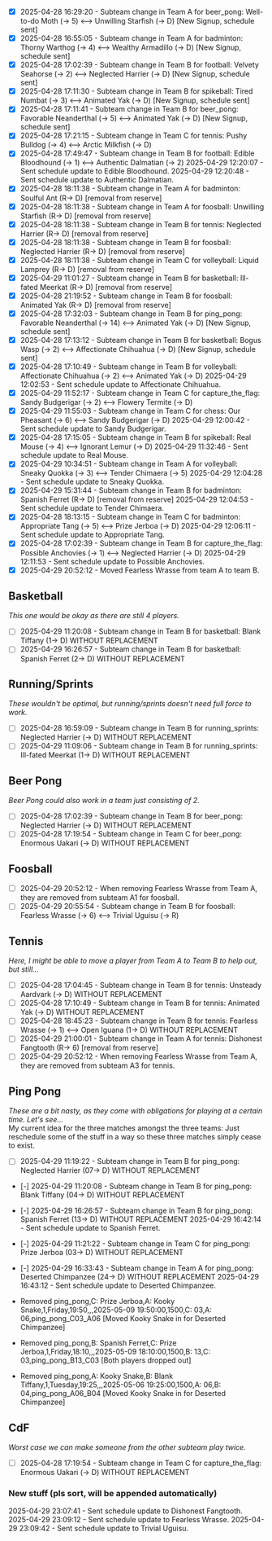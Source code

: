- [x] 2025-04-28 16:29:20 - Subteam change in Team A for beer_pong: Well-to-do Moth (-> 5) <--> Unwilling Starfish (-> D) [New Signup, schedule sent]
- [x] 2025-04-28 16:55:05 - Subteam change in Team A for badminton: Thorny Warthog (-> 4) <--> Wealthy Armadillo (-> D) [New Signup, schedule sent]
- [x] 2025-04-28 17:02:39 - Subteam change in Team B for football: Velvety Seahorse (-> 2) <--> Neglected Harrier (-> D) [New Signup, schedule sent]
- [x] 2025-04-28 17:11:30 - Subteam change in Team B for spikeball: Tired Numbat (-> 3) <--> Animated Yak (-> D) [New Signup, schedule sent]
- [x] 2025-04-28 17:11:41 - Subteam change in Team B for beer_pong: Favorable Neanderthal (-> 5) <--> Animated Yak (-> D) [New Signup, schedule sent]
- [x] 2025-04-28 17:21:15 - Subteam change in Team C for tennis: Pushy Bulldog (-> 4) <--> Arctic Milkfish (-> D)
- [x] 2025-04-28 17:49:47 - Subteam change in Team B for football: Edible Bloodhound (-> 1) <--> Authentic Dalmatian (-> 2)
2025-04-29 12:20:07 - Sent schedule update to Edible Bloodhound.
2025-04-29 12:20:48 - Sent schedule update to Authentic Dalmatian.
- [x] 2025-04-28 18:11:38 - Subteam change in Team A for badminton: Soulful Ant (R-> D) [removal from reserve]
- [x] 2025-04-28 18:11:38 - Subteam change in Team A for foosball: Unwilling Starfish (R-> D) [removal from reserve]
- [x] 2025-04-28 18:11:38 - Subteam change in Team B for tennis: Neglected Harrier (R-> D) [removal from reserve]
- [x] 2025-04-28 18:11:38 - Subteam change in Team B for foosball: Neglected Harrier (R-> D) [removal from reserve]
- [x] 2025-04-28 18:11:38 - Subteam change in Team C for volleyball: Liquid Lamprey (R-> D) [removal from reserve]
- [x] 2025-04-29 11:01:27 - Subteam change in Team B for basketball: Ill-fated Meerkat (R-> D) [removal from reserve]
- [x] 2025-04-28 21:19:52 - Subteam change in Team B for foosball: Animated Yak (R-> D) [removal from reserve]
- [x] 2025-04-28 17:32:03 - Subteam change in Team B for ping_pong: Favorable Neanderthal (-> 14) <--> Animated Yak (-> D) [New Signup, schedule sent]
- [x] 2025-04-28 17:13:12 - Subteam change in Team B for basketball: Bogus Wasp (-> 2) <--> Affectionate Chihuahua (-> D) [New Signup, schedule sent]
- [x] 2025-04-28 17:10:49 - Subteam change in Team B for volleyball: Affectionate Chihuahua (-> 2) <--> Animated Yak (-> D)
2025-04-29 12:02:53 - Sent schedule update to Affectionate Chihuahua.
- [x] 2025-04-29 11:52:17 - Subteam change in Team C for capture_the_flag: Sandy Budgerigar (-> 2) <--> Flowery Termite (-> D)
- [x] 2025-04-29 11:55:03 - Subteam change in Team C for chess: Our Pheasant (-> 6) <--> Sandy Budgerigar (-> D)
2025-04-29 12:00:42 - Sent schedule update to Sandy Budgerigar.
- [x] 2025-04-28 17:15:05 - Subteam change in Team B for spikeball: Real Mouse (-> 4) <--> Ignorant Lemur (-> D)
2025-04-29 11:32:46 - Sent schedule update to Real Mouse.
- [x] 2025-04-29 10:34:51 - Subteam change in Team A for volleyball: Sneaky Quokka (-> 3) <--> Tender Chimaera (-> 5)
2025-04-29 12:04:28 - Sent schedule update to Sneaky Quokka.
- [x] 2025-04-29 15:31:44 - Subteam change in Team B for badminton: Spanish Ferret (R-> D) [removal from reserve]
2025-04-29 12:04:53 - Sent schedule update to Tender Chimaera.
- [x] 2025-04-28 18:13:15 - Subteam change in Team C for badminton: Appropriate Tang (-> 5) <--> Prize Jerboa (-> D)
2025-04-29 12:06:11 - Sent schedule update to Appropriate Tang.
- [x] 2025-04-28 17:02:39 - Subteam change in Team B for capture_the_flag: Possible Anchovies (-> 1) <--> Neglected Harrier (-> D)
2025-04-29 12:11:53 - Sent schedule update to Possible Anchovies.
- [x] 2025-04-29 20:52:12 - Moved Fearless Wrasse from team A to team B.
## Basketball
*This one would be okay as there are still 4 players.*
- [ ] 2025-04-29 11:20:08 - Subteam change in Team B for basketball: Blank Tiffany (1-> D) WITHOUT REPLACEMENT
- [ ] 2025-04-29 16:26:57 - Subteam change in Team B for basketball: Spanish Ferret (2-> D) WITHOUT REPLACEMENT
## Running/Sprints
*These wouldn't be optimal, but running/sprints doesn't need full force to work.*
- [ ] 2025-04-28 16:59:09 - Subteam change in Team B for running_sprints: Neglected Harrier (-> D) WITHOUT REPLACEMENT
- [ ] 2025-04-29 11:09:06 - Subteam change in Team B for running_sprints: Ill-fated Meerkat (1-> D) WITHOUT REPLACEMENT
## Beer Pong
*Beer Pong could also work in a team just consisting of 2.*
- [ ] 2025-04-28 17:02:39 - Subteam change in Team B for beer_pong: Neglected Harrier (-> D) WITHOUT REPLACEMENT
- [ ] 2025-04-28 17:19:54 - Subteam change in Team C for beer_pong: Enormous Uakari (-> D) WITHOUT REPLACEMENT
## Foosball
- [ ] 2025-04-29 20:52:12 - When removing Fearless Wrasse from Team A, they are removed from subteam A1 for foosball.
- [ ] 2025-04-29 20:55:54 - Subteam change in Team B for foosball: Fearless Wrasse (-> 6) <--> Trivial Uguisu (-> R)

## Tennis
*Here, I might be able to move a player from Team A to Team B to help out, but still...*
- [ ] 2025-04-28 17:04:45 - Subteam change in Team B for tennis: Unsteady Aardvark (-> D) WITHOUT REPLACEMENT
- [ ] 2025-04-28 17:10:49 - Subteam change in Team B for tennis: Animated Yak (-> D) WITHOUT REPLACEMENT
- [ ] 2025-04-28 18:45:23 - Subteam change in Team B for tennis: Fearless Wrasse (-> 1) <--> Open Iguana (1-> D) WITHOUT REPLACEMENT
- [ ] 2025-04-29 21:00:01 - Subteam change in Team A for tennis: Dishonest Fangtooth (R-> 6) [removal from reserve]
- [ ] 2025-04-29 20:52:12 - When removing Fearless Wrasse from Team A, they are removed from subteam A3 for tennis.
## Ping Pong
*These are a bit nasty, as they come with obligations for playing at a certain time. Let's see...*\
My current idea for the three matches amongst the three teams: Just reschedule some of the stuff in a way so these three matches simply cease to exist.
- [ ] 2025-04-29 11:19:22 - Subteam change in Team B for ping_pong: Neglected Harrier (07-> D) WITHOUT REPLACEMENT
- [-] 2025-04-29 11:20:08 - Subteam change in Team B for ping_pong: Blank Tiffany (04-> D) WITHOUT REPLACEMENT
- [-] 2025-04-29 16:26:57 - Subteam change in Team B for ping_pong: Spanish Ferret (13-> D) WITHOUT REPLACEMENT
2025-04-29 16:42:14 - Sent schedule update to Spanish Ferret.
- [-] 2025-04-29 11:21:22 - Subteam change in Team C for ping_pong: Prize Jerboa (03-> D) WITHOUT REPLACEMENT
- [-] 2025-04-29 16:33:43 - Subteam change in Team A for ping_pong: Deserted Chimpanzee (24-> D) WITHOUT REPLACEMENT
2025-04-29 16:43:12 - Sent schedule update to Deserted Chimpanzee.

- Removed ping_pong,C: Prize Jerboa,A: Kooky Snake,1,Friday,19:50,,,2025-05-09 19:50:00,1500,C: 03,A: 06,ping_pong_C03_A06 [Moved Kooky Snake in for Deserted Chimpanzee]
- Removed ping_pong,B: Spanish Ferret,C: Prize Jerboa,1,Friday,18:10,,,2025-05-09 18:10:00,1500,B: 13,C: 03,ping_pong_B13_C03 [Both players dropped out]
- Removed ping_pong,A: Kooky Snake,B: Blank Tiffany,1,Tuesday,19:25,,,2025-05-06 19:25:00,1500,A: 06,B: 04,ping_pong_A06_B04 [Moved Kooky Snake in for Deserted Chimpanzee]
## CdF
*Worst case we can make someone from the other subteam play twice.*
- [ ] 2025-04-28 17:19:54 - Subteam change in Team C for capture_the_flag: Enormous Uakari (-> D) WITHOUT REPLACEMENT

### New stuff (pls sort, will be appended automatically)
2025-04-29 23:07:41 - Sent schedule update to Dishonest Fangtooth.
2025-04-29 23:09:12 - Sent schedule update to Fearless Wrasse.
2025-04-29 23:09:42 - Sent schedule update to Trivial Uguisu.
